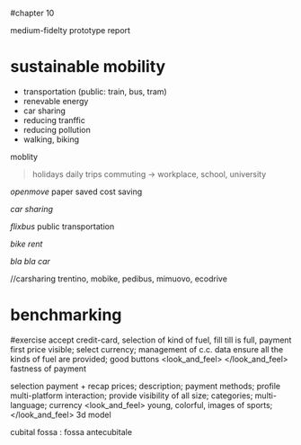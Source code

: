 #chapter 10

medium-fidelty prototype
report

# sustainable mobility
- transportation (public: train, bus, tram)
- renevable energy
- car sharing
- reducing tranffic
- reducing pollution
- walking, biking

moblity 
> holidays
> daily trips
> commuting -> workplace, school, university

*openmove*
	paper saved
	cost saving

*car sharing*

*flixbus*
	public transportation

*bike rent*


*bla bla car* <!-- carpooling -->


//carsharing trentino, mobike, pedibus, mimuovo, ecodrive

# benchmarking

#exercise
<functional> accept credit-card, selection of kind of fuel, fill till is full, payment first </functional>
<data> price visible; select currency; management of c.c. data </data>
<enviromental> ensure all the kinds of fuel are provided;  </enviromental>
<usability> good buttons </usability>
<look_and_feel>  </look_and_feel>
<ux> fastness of payment </ux>


<functional> selection payment + recap </functional>
<data> prices; description; payment methods; profile</data>
<enviromental> multi-platform interaction;  </enviromental>
<usability> provide visibility of all size; categories; multi-language; currency </usability>
<look_and_feel> young, colorful, images of sports; </look_and_feel>
<ux> 3d model </ux>


cubital fossa : fossa antecubitale